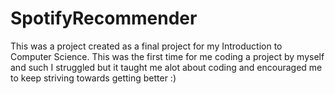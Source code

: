 # SpotifyRecommender
This was a project created as a final project for my Introduction to Computer Science. This was the first time for me coding a project by myself and such I struggled but it taught me alot about coding and encouraged me to keep striving towards getting better :)
